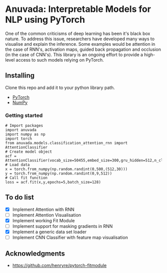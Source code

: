 # Anuvada: Interpretable Models for NLP using PyTorch

One of the common criticisms of deep learning has been it's black box nature. To address this issue, researchers have
developed many ways to visualise and explain the inference. Some examples would be attention in the case of RNN's,
activation maps, guided back propagation and occlusion (in the case of CNN's). This library is an ongoing effort to
provide a high-level access to such models relying on PyTorch.

## Installing

Clone this repo and add it to your python library path.

* [PyTorch](http://pytorch.org)
* [NumPy](http://numpy.org/)

### Getting started

```
# Import packages
import anuvada
import numpy as np
import torch
from anuvada.models.classification_attention_rnn import AttentionClassifier
# Create model object
acf = AttentionClassifier(vocab_size=50455,embed_size=300,gru_hidden=512,n_classes=62)
# Load data
x = torch.from_numpy(np.random.randint(0,500,(512,30)))
y = torch.from_numpy(np.random.randint(0,9,512))
# Call fit function
loss = acf.fit(x,y,epochs=5,batch_size=128)

```

## To do list

- [x] Implement Attention with RNN
- [ ] Implement Attention Visualisation
- [x] Implement working Fit Module
- [ ] Implement support for masking gradients in RNN
- [x] Implement a generic data set loader
- [ ] Implement CNN Classifier with feature map visualisation

## Acknowledgments

* https://github.com/henryre/pytorch-fitmodule